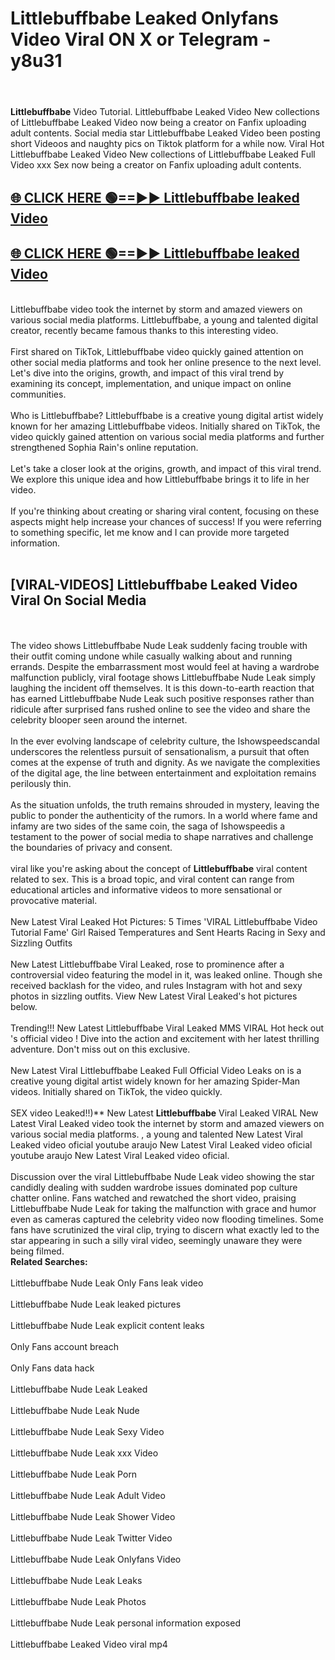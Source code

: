 <h1> Littlebuffbabe Leaked Onlyfans Video Viral ON X or Telegram - y8u31 </h1>

# 
<br>
<strong>Littlebuffbabe</strong> Video Tutorial. Littlebuffbabe Leaked Video New collections of  Littlebuffbabe Leaked Video now being a creator on Fanfix uploading adult contents. Social media star Littlebuffbabe Leaked Video been posting short Videoos and naughty pics on Tiktok platform for a while now. Viral Hot Littlebuffbabe Leaked Video New collections of Littlebuffbabe Leaked Full Video xxx Sex now being a creator on Fanfix uploading adult contents.
<br>

## [🌐 CLICK HERE 🟢==►► Littlebuffbabe leaked Video ](https://onlyclips.site?title=Littlebuffbabe&ref=git)


## [🌐 CLICK HERE 🟢==►► Littlebuffbabe leaked Video ](https://onlyclips.site?title=Littlebuffbabe&ref=git)

<br>
Littlebuffbabe video took the internet by storm and amazed viewers on various social media platforms. Littlebuffbabe, a young and talented digital creator, recently became famous thanks to this interesting video.
<br><br>
First shared on TikTok, Littlebuffbabe video quickly gained attention on other social media platforms and took her online presence to the next level. Let's dive into the origins, growth, and impact of this viral trend by examining its concept, implementation, and unique impact on online communities.
<br><br>
Who is Littlebuffbabe? Littlebuffbabe is a creative young digital artist widely known for her amazing Littlebuffbabe videos. Initially shared on TikTok, the video quickly gained attention on various social media platforms and further strengthened Sophia Rain's online reputation.
<br><br>
Let's take a closer look at the origins, growth, and impact of this viral trend. We explore this unique idea and how Littlebuffbabe brings it to life in her video.
<br><br>
If you're thinking about creating or sharing viral content, focusing on these aspects might help increase your chances of success! If you were referring to something specific, let me know and I can provide more targeted information.
<br><br>
<h2>[VIRAL-VIDEOS] Littlebuffbabe Leaked Video Viral On Social Media</h2>
<br><br>
The video shows Littlebuffbabe Nude Leak suddenly facing trouble with their outfit coming undone while casually walking about and running errands. Despite the embarrassment most would feel at having a wardrobe malfunction publicly, viral footage shows Littlebuffbabe Nude Leak simply laughing the incident off themselves. It is this down-to-earth reaction that has earned Littlebuffbabe Nude Leak such positive responses rather than ridicule after surprised fans rushed online to see the video and share the celebrity blooper seen around the internet.
<br><br>
In the ever evolving landscape of celebrity culture, the Ishowspeedscandal underscores the relentless pursuit of sensationalism, a pursuit that often comes at the expense of truth and dignity. As we navigate the complexities of the digital age, the line between entertainment and exploitation remains perilously thin.
<br><br>
As the situation unfolds, the truth remains shrouded in mystery, leaving the public to ponder the authenticity of the rumors. In a world where fame and infamy are two sides of the same coin, the saga of Ishowspeedis a testament to the power of social media to shape narratives and challenge the boundaries of privacy and consent.
<br><br>
viral like you're asking about the concept of <strong>Littlebuffbabe</strong> viral content related to sex. This is a broad topic, and viral content can range from educational articles and informative videos to more sensational or provocative material.
<br><br>
New Latest Viral Leaked Hot Pictures: 5 Times 'VIRAL Littlebuffbabe Video Tutorial Fame' Girl Raised Temperatures and Sent Hearts Racing in Sexy and Sizzling Outfits
<br><br>
New Latest Littlebuffbabe Viral Leaked, rose to prominence after a controversial video featuring the model in it, was leaked online. Though she received backlash for the video, and rules Instagram with hot and sexy photos in sizzling outfits. View New Latest Viral Leaked's hot pictures below.
<br><br>
Trending!!! New Latest Littlebuffbabe Viral Leaked MMS VIRAL Hot heck out 's official video ! Dive into the action and excitement with her latest thrilling adventure. Don't miss out on this exclusive.
<br><br>
New Latest Viral Littlebuffbabe Leaked Full Official Video Leaks on  is a creative young digital artist widely known for her amazing Spider-Man videos. Initially shared on TikTok, the video quickly.
<br><br>
SEX video Leaked!!)** New Latest <strong>Littlebuffbabe</strong> Viral Leaked VIRAL New Latest Viral Leaked video took the internet by storm and amazed viewers on various social media platforms. , a young and talented New Latest Viral Leaked video oficial youtube araujo New Latest Viral Leaked video oficial youtube araujo New Latest Viral Leaked video oficial.
<br><br>
Discussion over the viral Littlebuffbabe Nude Leak video showing the star candidly dealing with sudden wardrobe issues dominated pop culture chatter online. Fans watched and rewatched the short video, praising Littlebuffbabe Nude Leak for taking the malfunction with grace and humor even as cameras captured the celebrity video now flooding timelines. Some fans have scrutinized the viral clip, trying to discern what exactly led to the star appearing in such a silly viral video, seemingly unaware they were being filmed.
<br>
<strong>Related Searches:</strong>
<br><br>
Littlebuffbabe Nude Leak Only Fans leak video
<br><br>
Littlebuffbabe Nude Leak leaked pictures
<br><br>
Littlebuffbabe Nude Leak explicit content leaks
<br><br>
Only Fans account breach
<br><br>
Only Fans data hack
<br><br>
Littlebuffbabe Nude Leak Leaked
<br><br>
Littlebuffbabe Nude Leak Nude
<br><br>
Littlebuffbabe Nude Leak Sexy Video
<br><br>
Littlebuffbabe Nude Leak xxx Video
<br><br>
Littlebuffbabe Nude Leak Porn
<br><br>
Littlebuffbabe Nude Leak Adult Video
<br><br>
Littlebuffbabe Nude Leak Shower Video
<br><br>
Littlebuffbabe Nude Leak Twitter Video
<br><br>
Littlebuffbabe Nude Leak Onlyfans Video
<br><br>
Littlebuffbabe Nude Leak Leaks
<br><br>
Littlebuffbabe Nude Leak Photos
<br><br>
Littlebuffbabe Nude Leak personal information exposed
<br><br>
Littlebuffbabe Leaked Video viral mp4